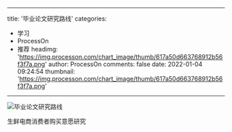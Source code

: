 
---
title: '毕业论文研究路线'
categories: 
 - 学习
 - ProcessOn
 - 推荐
headimg: 'https://img.processon.com/chart_image/thumb/617a50d663768912b56f3f7a.png'
author: ProcessOn
comments: false
date: 2022-01-04 09:24:54
thumbnail: 'https://img.processon.com/chart_image/thumb/617a50d663768912b56f3f7a.png'
---

<div>   
<img class="thumb" alt="毕业论文研究路线" src="https://img.processon.com/chart_image/thumb/617a50d663768912b56f3f7a.png" referrerpolicy="no-referrer">
<p>生鲜电商消费者购买意愿研究</p>  
</div>
            